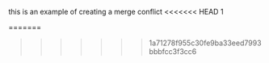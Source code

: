 this is an example of creating a merge conflict
<<<<<<< HEAD
1




=======
>>>>>>> 1a71278f955c30fe9ba33eed7993bbbfcc3f3cc6



